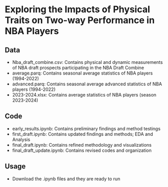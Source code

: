 # Exploring the Impacts of Physical Traits on Two-way Performance in NBA Players

## Data
- Nba_draft_combine.csv: Contains physical and dynamic measurements of NBA draft prospects participating in the NBA Draft Combine
- average.parq: Contains seasonal average statistics of NBA players (1994-2022)
- advanced.parq: Contains seasonal average advanced statistics of NBA players (1994-2022)
- 2023-2024.xlsx: Contains average statistics of NBA players (season 2023-2024)

## Code
- early_results.ipynb: Contains preliminary findings and method testings
- first_draft.ipynb: Contains updated findings and methods; EDA and Analysis
- final_draft.ipynb: Contains refined methodology and visualizations
- final_draft_update.ipynb: Contains revised codes and organization

## Usage
- Download the .ipynb files and they are ready to run
